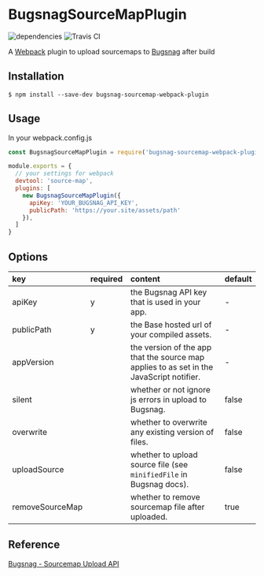 # BugsnagSourceMapPlugin
![dependencies](https://david-dm.org/bakunyo/bugsnag-sourcemap-webpack-plugin.svg)  ![Travis CI](https://travis-ci.org/bakunyo/bugsnag-sourcemap-webpack-plugin.svg?branch=master)

A [Webpack](http://webpack.github.io/) plugin to upload sourcemaps to [Bugsnag](https://bugsnag.com/) after build

## Installation
```
$ npm install --save-dev bugsnag-sourcemap-webpack-plugin
```

## Usage
In your webpack.config.js
```javascript
const BugsnagSourceMapPlugin = require('bugsnag-sourcemap-webpack-plugin');

module.exports = {
  // your settings for webpack
  devtool: 'source-map',
  plugins: [
    new BugsnagSourceMapPlugin({
      apiKey: 'YOUR_BUGSNAG_API_KEY',
      publicPath: 'https://your.site/assets/path'
    }),
  ]
}
```

## Options
|key|required|content|default|
|:--|:--|:--|:--|
|apiKey|y|the Bugsnag API key that is used in your app.|-|
|publicPath|y|the Base hosted url of your compiled assets.|-|
|appVersion||the version of the app that the source map applies to as set in the JavaScript notifier.|-|
|silent||whether or not ignore js errors in upload to Bugsnag.|false|
|overwrite||whether to overwrite any existing version of files.|false|
|uploadSource||whether to upload source file (see `minifiedFile` in Bugsnag docs).|false|
|removeSourceMap||whether to remove sourcemap file after uploaded.|true|

## Reference
[Bugsnag - Sourcemap Upload API](https://docs.bugsnag.com/api/js-source-map-upload/)

